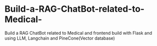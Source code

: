 # Build-a-RAG-ChatBot-related-to-Medical-
Build a RAG ChatBot related to Medical and frontend build with Flask and using LLM, Langchain and PineCone(Vector database) 
